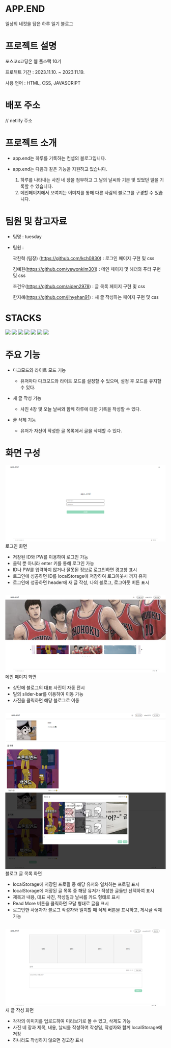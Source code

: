 # APP.END

일상의 네컷을 담은 하루 일기 블로그


# 프로젝트 설명


포스코x코딩온 웹 풀스택 10기

프로젝트 기간 : 2023.11.10. ~ 2023.11.19.

사용 언어 : HTML, CSS, JAVASCRIPT

# 배포 주소

// netlify 주소

# 프로젝트 소개

- app.end는 하루를 기록하는 컨셉의 블로그입니다.

- app.end는 다음과 같은 기능을 지원하고 있습니다.
  1. 하루를 나타내는 사진 네 장을 첨부하고 그 날의 날씨와 기분 및 있었던 일을 기록할 수 있습니다.
  2. 메인페이지에서 보여지는 이미지를 통해 다른 사람의 블로그를 구경할 수 있습니다.

# 팀원 및 참고자료


- 팀명 : tuesday
- 팀원 :
  
  곽찬혁 (팀장) (https://github.com/kch0830) : 로그인 페이지 구현 및 css
  
  김예원(https://github.com/yewonkim301) : 메인 페이지 및 헤더와 푸터 구현 및 css
  
  조건우(https://github.com/aiden2978) : 글 목록 페이지 구현 및 css
  
  한지혜(https://github.com/jihyehan91) : 새 글 작성하는 페이지 구현 및 css

# STACKS

<img src="https://img.shields.io/badge/html5-E34F26?style=for-the-badge&logo=html5&logoColor=white"> <img src="https://img.shields.io/badge/css-1572B6?style=for-the-badge&logo=css3&logoColor=white"> <img src="https://img.shields.io/badge/javascript-F7DF1E?style=for-the-badge&logo=javascript&logoColor=black"> <img src="https://img.shields.io/badge/jquery-0769AD?style=for-the-badge&logo=jquery&logoColor=white"> <img src="https://img.shields.io/badge/bootstrap-7952B3?style=for-the-badge&logo=bootstrap&logoColor=white"> <img src="https://img.shields.io/badge/github-181717?style=for-the-badge&logo=github&logoColor=white"> <img src="https://img.shields.io/badge/git-F05032?style=for-the-badge&logo=git&logoColor=white">

# 주요 기능

- 다크모드와 라이트 모드 기능

  - 유저마다 다크모드와 라이트 모드를 설정할 수 있으며, 설정 후 모드를 유지할 수 있다.

- 새 글 작성 기능

  - 사진 4장 및 오늘 날씨와 함께 하루에 대한 기록을 작성할 수 있다.

- 글 삭제 기능

  - 유저가 자신이 작성한 글 목록에서 글을 삭제할 수 있다.

# 화면 구성

<img src = "public/login.png">
로그인 화면

- 저장된 ID와 PW를 이용하여 로그인 가능
- 클릭 뿐 아니라 enter 키를 통해 로그인 가능
- ID나 PW를 입력하지 않거나 잘못된 정보로 로그인하면 경고창 표시
- 로그인에 성공하면 ID를 localStorage에 저장하여 로그아웃시 까지 유지
- 로그인에 성공하면 header에 새 글 작성, 나의 블로그, 로그아웃 버튼 표시

<br>

<img src = "public/mainPage.png">
메인 페이지 화면

- 상단에 블로그의 대표 사진이 자동 전시
- 밑의 slider-bar를 이용하여 이동 가능
- 사진을 클릭하면 해당 블로그로 이동

<br>

<img src = "public/articles.png">
<img src = "public/modal.png">
블로그 글 목록 화면

- localStorage에 저장된 프로필 중 해당 유저와 일치하는 프로필 표시
- localStorage에 저장된 글 목록 중 해당 유저가 작성한 글들만 선택하여 표시
- 제목과 내용, 대표 사진, 작성일과 날씨를 카드 형태로 표시
- Read More 버튼을 클릭하면 모달 형태로 글을 표시
- 로그인한 사용자가 블로그 작성자와 일치할 때 삭제 버튼을 표시하고, 게시글 삭제 가능

<br>

<img src = "public/diary.png">
새 글 작성 화면

- 각각의 이미지를 업로드하여 미리보기로 볼 수 있고, 삭제도 가능
- 사진 네 장과 제목, 내용, 날씨를 작성하여 작성일, 작성자와 함께 localStorage에 저장
- 하나라도 작성하지 않으면 경고창 표시



<!-- 
# 구현 (방법)

### localStorage에 저장한 values

###### profileElement

    title: 블로그 제목

    content: 프로필 내용

    user: 사용자 (== userName일 때 show)

    src: 이미지 주소

###### articleElement

    title: 제목

    content: 내용

    author: 작성자 (== userName일 때 show)

    src1~4: 이미지 주소

    num: 일련번호 (Date.now()를 통해 고유한 번호 생성)

    day: 작성일자

    weather: 날씨

###### etc

    userName: 보고자 하는 블로그의 작성자

    loggedinUser: 현재 로그인한 사용자

    loginSuccess: 로그인 유무

    darkMode: 다크모드

### articles.html

mainPage에서 클릭한 사용자의 블로그를 보여주는 페이지입니다. mainPage에서 클릭한 블로그의 주인을 localStorage의 userName 키 값으로 보내고, 페이지를 로드할 때 해당 userName과 일치하는 프로필과 글 내용들을 모두 가져옵니다. 이 때 localStorage에 값들은 배열 형식으로 저장하기 때문에, JSON.stringify()와 JSON.parse() 메소드를 통해 자료형을 변환하여 사용하였습니다.

블로그의 글들은 bootstrap의 card 요소를 사용하였습니다. 게시글의 제목, 작성일, 날씨와 대표 사진 한 장의 src를 localStorage에서 받아와 표시하였습니다. 화면의 너비에 따라 mediaQuery를 이용하여 한 줄에 뜨는 게시글의 개수를 반응형으로 제어하였습니다.

글의 내용은 bootstrap의 modal 요소를 사용하여 표시하였습니다. 게시글의 제목, 내용, 작성일, 날씨, 그리고 사진 4장의 src를 localStorage에서 불러와 표시하였습니다. 화면의 너비에 따라 modal의 max-width가 달라지도록 하였으며, 또한 flex-wrap 속성을 이용하여 사진 네 장의 배치 방식을 제어하였습니다.

# mainPage.html

mainPage에서 다른 유저들의 블로그들을 보여주는 슬라이더를 통해 다른 유저들의 블로그로 방문을 할 수 있습니다.

# header.html

유저의 선호에 따라 다크모드와 라이트 모드를 선택하여 웹을 이용할 수 있습니다. 로컬스토리지에 다크모드 상태의 유무를 저장해 새로고침 후에도 유저의 설정을 계속 유지할 수 있도록 하였습니다. 유저의 디바이스 화면의 크기에 따라 반응형이 적용될 수 있도록 하였고, 모바일 화면에서는 헤더의 버튼들이 드롭다운 형태로 표시될 수 있도록 하였습니다.

### login.html

각 조원의 아이디 4개를 입력받아 로그인 가능한 페이지 제작하였습니다.
performLogin() 함수를 선언하여, 각각의 입력받은 값이 전역 변수 const VALID_LOGIN_IDS, const LOGIN_PW 값과 일치하였을 때, location.href를 이용해 페이지 메인 페이지로 이동 하도록 제작하였습니다.
또한,  localStorage를 사용하여, 브라우저에 key-value 값을 storage에 저장하고, 이를 이용하여 로그인 후에도 데이터가 유지되며, 각 LOGIN_IDS의 블로그의 주인 페이지로 이동 가능합니다.

추가로 LOGIN_IDS 혹은 LOGIN_PW 값과 일치하지 않는 값을 입력받았을 때, wrongAlert(), noInputAlert() 함수를 제작하여, alert 메세지를 띄울 수 있도록 제작하였습니다.

addEventListener를 이용해 enter 키를 활용한 이벤트를 제작하여, 로그인 버튼 클릭 뿐 아니라, key-code 13인 enter 키가 누름이 해제될 때 로그인 버튼이 실행 되도록 제작하였습니다.
-->

